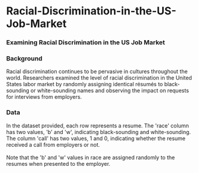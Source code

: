 # Racial-Discrimination-in-the-US-Job-Market
### Examining Racial Discrimination in the US Job Market <br>
### **Background** <br> 
Racial discrimination continues to be pervasive in cultures throughout the world. Researchers examined the level of racial discrimination in the United States labor market by randomly assigning identical résumés to black-sounding or white-sounding names and observing the impact on requests for interviews from employers. <br> 
### **Data** <br> 
In the dataset provided, each row represents a resume. The 'race' column has two values, 'b' and 'w', indicating black-sounding and white-sounding. The column 'call' has two values, 1 and 0, indicating whether the resume received a call from employers or not. <br>  
Note that the 'b' and 'w' values in race are assigned randomly to the resumes when presented to the employer.
